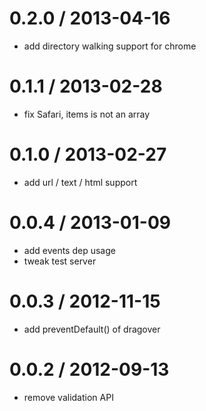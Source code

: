
0.2.0 / 2013-04-16 
==================

  * add directory walking support for chrome

0.1.1 / 2013-02-28 
==================

  * fix Safari, items is not an array

0.1.0 / 2013-02-27 
==================

  * add url / text / html support

0.0.4 / 2013-01-09 
==================

  * add events dep usage
  * tweak test server

0.0.3 / 2012-11-15 
==================

  * add preventDefault() of dragover

0.0.2 / 2012-09-13 
==================

  * remove validation API
